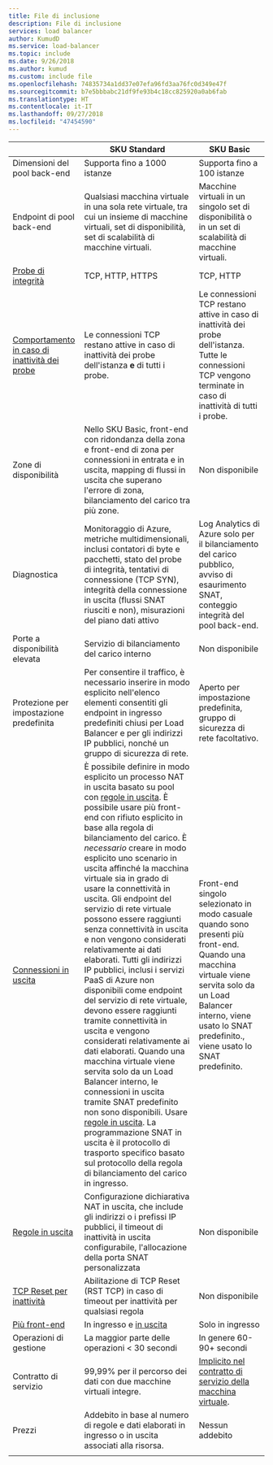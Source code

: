 ```yaml
---
title: File di inclusione
description: File di inclusione
services: load balancer
author: KumudD
ms.service: load-balancer
ms.topic: include
ms.date: 9/26/2018
ms.author: kumud
ms.custom: include file
ms.openlocfilehash: 74835734a1dd37e07efa96fd3aa76fc0d349e47f
ms.sourcegitcommit: b7e5bbbabc21df9fe93b4c18cc825920a0ab6fab
ms.translationtype: HT
ms.contentlocale: it-IT
ms.lasthandoff: 09/27/2018
ms.locfileid: "47454590"
---
```

| | SKU Standard | SKU Basic |
| --- | --- | --- |
| Dimensioni del pool back-end | Supporta fino a 1000 istanze | Supporta fino a 100 istanze |
| Endpoint di pool back-end | Qualsiasi macchina virtuale in una sola rete virtuale, tra cui un insieme di macchine virtuali, set di disponibilità, set di scalabilità di macchine virtuali. | Macchine virtuali in un singolo set di disponibilità o in un set di scalabilità di macchine virtuali. |
| [Probe di integrità](../articles/load-balancer/load-balancer-custom-probe-overview.md#types) | TCP, HTTP, HTTPS | TCP, HTTP |
| [Comportamento in caso di inattività dei probe](../articles/load-balancer/load-balancer-custom-probe-overview.md#probedown) | Le connessioni TCP restano attive in caso di inattività dei probe dell'istanza __e__ di tutti i probe. | Le connessioni TCP restano attive in caso di inattività dei probe dell'istanza. Tutte le connessioni TCP vengono terminate in caso di inattività di tutti i probe. |
| Zone di disponibilità | Nello SKU Basic, front-end con ridondanza della zona e front-end di zona per connessioni in entrata e in uscita, mapping di flussi in uscita che superano l'errore di zona, bilanciamento del carico tra più zone. | Non disponibile |
| Diagnostica | Monitoraggio di Azure, metriche multidimensionali, inclusi contatori di byte e pacchetti, stato del probe di integrità, tentativi di connessione (TCP SYN), integrità della connessione in uscita (flussi SNAT riusciti e non), misurazioni del piano dati attivo | Log Analytics di Azure solo per il bilanciamento del carico pubblico, avviso di esaurimento SNAT, conteggio integrità del pool back-end. |
| Porte a disponibilità elevata | Servizio di bilanciamento del carico interno | Non disponibile |
| Protezione per impostazione predefinita | Per consentire il traffico, è necessario inserire in modo esplicito nell'elenco elementi consentiti gli endpoint in ingresso predefiniti chiusi per Load Balancer e per gli indirizzi IP pubblici, nonché un gruppo di sicurezza di rete. | Aperto per impostazione predefinita, gruppo di sicurezza di rete facoltativo. |
| [Connessioni in uscita](../articles/load-balancer/load-balancer-outbound-connections.md) | È possibile definire in modo esplicito un processo NAT in uscita basato su pool con [regole in uscita](../articles/load-balancer/load-balancer-outbound-rules-overview.md). È possibile usare più front-end con rifiuto esplicito in base alla regola di bilanciamento del carico. È _necessario_ creare in modo esplicito uno scenario in uscita affinché la macchina virtuale sia in grado di usare la connettività in uscita.  Gli endpoint del servizio di rete virtuale possono essere raggiunti senza connettività in uscita e non vengono considerati relativamente ai dati elaborati.  Tutti gli indirizzi IP pubblici, inclusi i servizi PaaS di Azure non disponibili come endpoint del servizio di rete virtuale, devono essere raggiunti tramite connettività in uscita e vengono considerati relativamente ai dati elaborati. Quando una macchina virtuale viene servita solo da un Load Balancer interno, le connessioni in uscita tramite SNAT predefinito non sono disponibili. Usare [regole in uscita](../articles/load-balancer/load-balancer-outbound-rules-overview.md). La programmazione SNAT in uscita è il protocollo di trasporto specifico basato sul protocollo della regola di bilanciamento del carico in ingresso. | Front-end singolo selezionato in modo casuale quando sono presenti più front-end.  Quando una macchina virtuale viene servita solo da un Load Balancer interno, viene usato lo SNAT predefinito., viene usato lo SNAT predefinito. |
| [Regole in uscita](../articles/load-balancer/load-balancer-outbound-rules-overview.md) | Configurazione dichiarativa NAT in uscita, che include gli indirizzi o i prefissi IP pubblici, il timeout di inattività in uscita configurabile, l'allocazione della porta SNAT personalizzata | Non disponibile |
|  [TCP Reset per inattività](../articles/load-balancer/load-balancer-tcp-reset.md) | Abilitazione di TCP Reset (RST TCP) in caso di timeout per inattività per qualsiasi regola | Non disponibile |
| [Più front-end](../articles/load-balancer/load-balancer-multivip-overview.md) | In ingresso e [in uscita](../articles/load-balancer/load-balancer-outbound-connections.md) | Solo in ingresso |
| Operazioni di gestione | La maggior parte delle operazioni < 30 secondi | In genere 60-90+ secondi |
| Contratto di servizio | 99,99% per il percorso dei dati con due macchine virtuali integre. | [Implicito nel contratto di servizio della macchina virtuale](https://azure.microsoft.com/support/legal/sla/virtual-machines/v1_0/). | 
| Prezzi | Addebito in base al numero di regole e dati elaborati in ingresso o in uscita associati alla risorsa.  | Nessun addebito |
|  |  |  |
